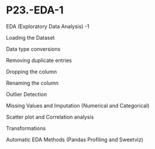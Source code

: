 # P23.-EDA-1
EDA (Exploratory Data Analysis) -1

Loading the Dataset

Data type conversions

Removing duplicate entries

Dropping the column

Renaming the column

Outlier Detection

Missing Values and Imputation (Numerical and Categorical)

Scatter plot and Correlation analysis

Transformations

Automatic EDA Methods (Pandas Profiling and Sweetviz)

